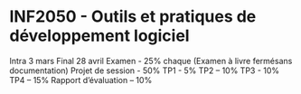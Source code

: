 # INF2050 - Outils et pratiques de développement logiciel

<p>Intra 3 mars
Final 28 avril
Examen - 25% chaque
(Examen à livre fermésans documentation)
Projet de session - 50%
       TP1 -  5%
       TP2 – 10%
       TP3 - 10%
       TP4 – 15%
       Rapport d’évaluation – 10%</p>